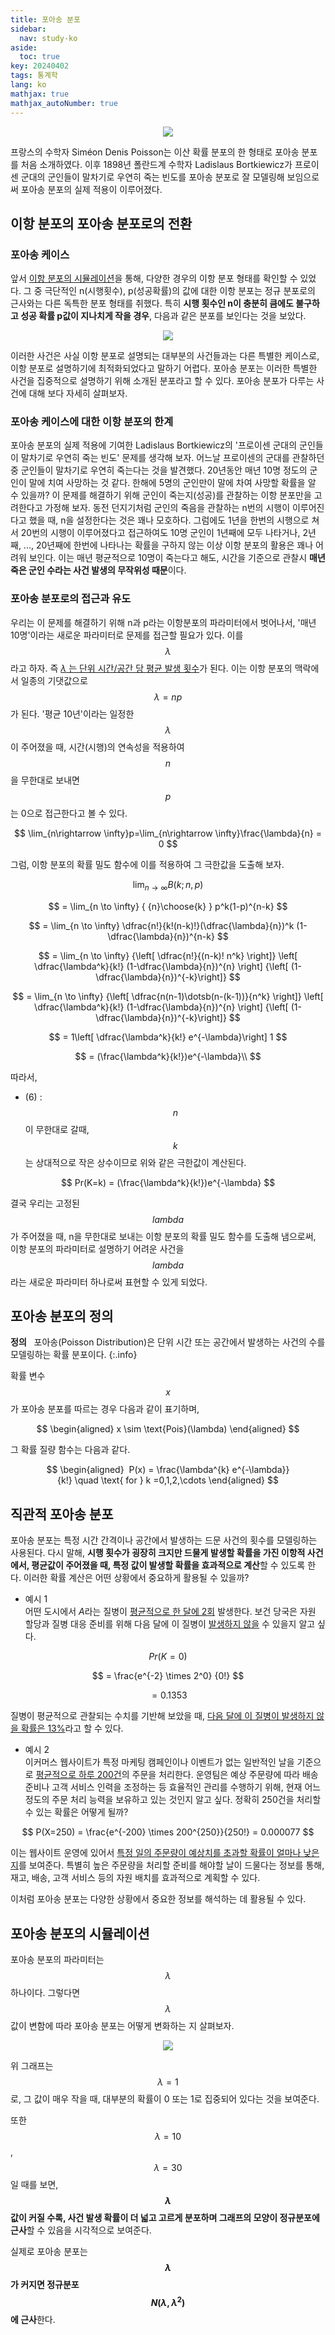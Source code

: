 ```yaml
---
title: 포아송 분포
sidebar:
  nav: study-ko
aside:
  toc: true
key: 20240402
tags: 통계학
lang: ko
mathjax: true
mathjax_autoNumber: true
---
```


<p align="center">
  <img class="image image--md" src="https://raw.githubusercontent.com/jenniione/jenniione.github.io/master/pics/poisson_distribution/Simeon Denis Poisson.jpg"/>
</p>

프랑스의 수학자 Siméon Denis Poisson는 이산 확률 분포의 한 형태로 포아송 분포를 처음 소개하였다. 이후 1898년 폴란드계 수학자 Ladislaus Bortkiewicz가 프로이센 군대의 군인들이 말차기로 우연히 죽는 빈도를 포아송 분포로 잘 모델링해 보임으로써 포아송 분포의 실제 적용이 이루어졌다.

## 이항 분포의 포아송 분포로의 전환
### 포아송 케이스
앞서 [이항 분포의 시뮬레이션](https://jenniione.github.io/2024/03/27/binomial_distribution_ko.html#%EC%9D%B4%ED%95%AD-%EB%B6%84%ED%8F%AC%EC%9D%98-%EC%A0%95%EA%B7%9C-%EB%B6%84%ED%8F%AC-%EA%B7%BC%EC%82%AC)을 통해, 다양한 경우의 이항 분포 형태를 확인할 수 있었다. 그 중 극단적인 n(시행횟수), p(성공확률)의 값에 대한 이항 분포는 정규 분포로의 근사와는 다른 독특한 분포 형태를 취했다. 특히 **시행 횟수인 n이 충분히 큼에도 불구하고 성공 확률 p값이 지나치게 작을 경우**, 다음과 같은 분포를 보인다는 것을 보았다.

<p align="center">
  <img src="https://raw.githubusercontent.com/jenniione/jenniione.github.io/master/pics/binomial_distribution/small p.png">
</p>

이러한 사건은 사실 이항 분포로 설명되는 대부분의 사건들과는 다른 특별한 케이스로, 이항 분포로 설명하기에 최적화되었다고 말하기 어렵다. 포아송 분포는 이러한 특별한 사건을 집중적으로 설명하기 위해 소개된 분포라고 할 수 있다. 포아송 분포가 다루는 사건에 대해 보다 자세히 살펴보자.

### 포아송 케이스에 대한 이항 분포의 한계
포아송 분포의 실제 적용에 기여한  Ladislaus Bortkiewicz의 '프로이센 군대의 군인들이 말차기로 우연히 죽는 빈도' 문제를 생각해 보자. 어느날 프로이센의 군대를 관찰하던 중 군인들이 말차기로 우연히 죽는다는 것을 발견했다. 20년동안 매년 10명 정도의 군인이 말에 치여 사망하는 것 같다. 한해에 5명의 군인만이 말에 차여 사망할 확률을 알 수 있을까?
이 문제를 해결하기 위해 군인이 죽는지(성공)를 관찰하는 이항 분포만을 고려한다고 가정해 보자. 동전 던지기처럼 군인의 죽음을 관찰하는 n번의 시행이 이루어진다고 했을 때, n을 설정한다는 것은 꽤나 모호하다. 그럼에도 1년을 한번의 시행으로 쳐서 20번의 시행이 이루어졌다고 접근하여도 10명 군인이 1년째에 모두 나타거나, 2년째, ..., 20년째에 한번에 나타나는 확률을 구하지 않는 이상 이항 분포의 활용은 꽤나 어려워 보인다. 이는 매년 평균적으로 10명이 죽는다고 해도, 시간을 기준으로 관찰시 **매년 죽은 군인 수라는 사건 발생의 무작위성 때문**이다.

### 포아송 분포로의 접근과 유도
우리는 이 문제를 해결하기 위해 n과 p라는 이항분포의 파라미터에서 벗어나서, '매년 10명'이라는 새로운 파라미터로 문제를 접근할 필요가 있다. 이를 $$\lambda$$ 라고 하자. 즉 <u>$\lambda$ 는 단위 시간/공간 당 평균 발생 횟수</u>가 된다. 이는 이항 분포의 맥락에서 일종의 기댓값으로 $$\lambda = np$$ 가 된다. '평균 10년'이라는 일정한 $$\lambda$$ 이 주어졌을 때, 시간(시행)의 연속성을 적용하여 $$n$$ 을 무한대로 보내면 $$p$$ 는 0으로 접근한다고 볼 수 있다. 

$$
\lim_{n\rightarrow \infty}p=\lim_{n\rightarrow \infty}\frac{\lambda}{n} = 0
$$

그럼, 이항 분포의 확률 밀도 함수에 이를 적용하여 그 극한값을 도출해 보자.


$$
\lim_{n \to \infty} B(k; n, p) 
$$

$$
= \lim_{n \to \infty}  { {n}\choose{k} }  p^k(1-p)^{n-k}
$$

$$
= \lim_{n \to \infty}  \dfrac{n!}{k!(n-k)!}(\dfrac{\lambda}{n})^k  (1-\dfrac{\lambda}{n})^{n-k}
$$

$$
= \lim_{n \to \infty}  {\left[  \dfrac{n!}{(n-k)!  n^k} \right]}  \left[  \dfrac{\lambda^k}{k!}  (1-\dfrac{\lambda}{n})^{n}  \right]  {\left[  (1-\dfrac{\lambda}{n})^{-k}\right]}
$$

$$
= \lim_{n \to \infty}  {\left[  \dfrac{n(n-1)\dotsb(n-(k-1))}{n^k} \right]}  \left[  \dfrac{\lambda^k}{k!}  (1-\dfrac{\lambda}{n})^{n}  \right]  {\left[  (1-\dfrac{\lambda}{n})^{-k}\right]}
$$

$$
= 1\left[  \dfrac{\lambda^k}{k!}  e^{-\lambda}\right] 1
$$

$$
= (\frac{\lambda^k}{k!})e^{-\lambda}\\
$$

따라서,

- (6) : $$n$$ 이 무한대로 갈때, $$k$$는 상대적으로 작은 상수이므로 위와 같은 극한값이 계산된다. 

$$
Pr(K=k) = (\frac{\lambda^k}{k!})e^{-\lambda}
$$

결국 우리는 고정된 $$lambda$$가 주어졌을 때, n을 무한대로 보내는 이항 분포의 확률 밀도 함수를 도출해 냄으로써, 이항 분포의 파라미터로 설명하기 어려운 사건을 $$lambda$$라는 새로운 파라미터 하나로써 표현할 수 있게 되었다.

## 포아송 분포의 정의
**정의**&nbsp;&nbsp; 포아송(Poisson Distribution)은 단위 시간 또는 공간에서 발생하는 사건의 수를 모델링하는 확률 분포이다. 
{:.info}

확률 변수 $$x$$가 포아송 분포를 따르는 경우 다음과 같이 표기하며,

$$
\begin{aligned} 
x \sim \text{Pois}(\lambda)
\end{aligned}   
$$

그 확률 질량 함수는 다음과 같다.

$$
\begin{aligned} 
P(x) = \frac{\lambda^{k} e^{-\lambda}}{k!} \quad \text{ for } k =0,1,2,\cdots
\end{aligned}
$$



## 직관적 포아송 분포
포아송 분포는 특정 시간 간격이나 공간에서 발생하는 드문 사건의 횟수를 모델링하는 사용된다. 다시 말해, **시행 횟수가 굉장히 크지만 드물게 발생할 확률을 가진 이항적 사건에서, 평균값이 주어졌을 때, 특정 값이 발생할 확률을 효과적으로 계산**할 수 있도록 한다. 이러한 확률 계산은 어떤 상황에서 중요하게 활용될 수 있을까?

- 예시 1<br/>
어떤 도시에서 $A$라는 질병이 <u>평균적으로 한 달에 2회</u> 발생한다. 보건 당국은 자원 할당과 질병 대응 준비를 위해 다음 달에 이 질병이 <u>발생하지 않을</u> 수 있을지 알고 싶다.

$$
Pr(K=0) 
$$

$$
= \frac{e^{-2} \times 2^0} {0!}
$$

$$
= 0.1353
$$

질병이 평균적으로 관찰되는 수치를 기반해 보았을 때, <u>다음 달에 이 질병이 발생하지 않을 확률은 13%</u>라고 할 수 있다.


- 예시 2<br/>
이커머스 웹사이트가 특정 마케팅 캠페인이나 이벤트가 없는 일반적인 날을 기준으로 <u>평균적으로 하루 200건</u>의 주문을 처리한다. 운영팀은 예상 주문량에 따라 배송 준비나 고객 서비스 인력을 조정하는 등 효율적인 관리를 수행하기 위해, 현재 어느 정도의 주문 처리 능력을 보유하고 있는 것인지 알고 싶다. 정확히 </u>250건</u>을 처리할 수 있는 확률은 어떻게 될까? 


$$
P(X=250) = \frac{e^{-200} \times 200^{250}}{250!} = 0.000077
$$

이는 웹사이트 운영에 있어서 <u>특정 일의 주문량이 예상치를 초과할 확률이 얼마나 낮은지</u>를 보여준다. 특별히 높은 주문량을 처리할 준비를 해야할 날이 드물다는 정보를 통해, 재고, 배송, 고객 서비스 등의 자원 배치를 효과적으로 계획할 수 있다.

이처럼 포아송 분포는 다양한 상황에서 중요한 정보를 해석하는 데 활용될 수 있다.  


## 포아송 분포의 시뮬레이션
포아송 분포의 파라미터는 $$\lambda$$ 하나이다. 그렇다면 $$\lambda$$ 값이 변함에 따라 포아송 분포는 어떻게 변화하는 지 살펴보자.

<p align="center">
  <img src="https://raw.githubusercontent.com/jenniione/jenniione.github.io/master/pics/poisson_distribution/poisson_distribution.png">
</p>

위 그래프는 $$\lambda = 1$$로, 그 값이 매우 작을 때, 대부분의 확률이 0 또는 1로 집중되어 있다는 것을 보여준다.

또한 $$\lambda = 10$$, $$\lambda = 30$$ 일 때를 보면, **$$\lambda$$값이 커질 수록, 사건 발생 확률이 더 넓고 고르게 분포하며 그래프의 모양이 정규분포에 근사**할 수 있음을 시각적으로 보여준다.

실제로 포아송 분포는 **$$\lambda$$ 가 커지면 정규분포 $$N(\lambda, \lambda^{2})$$ 에 근사**한다.


